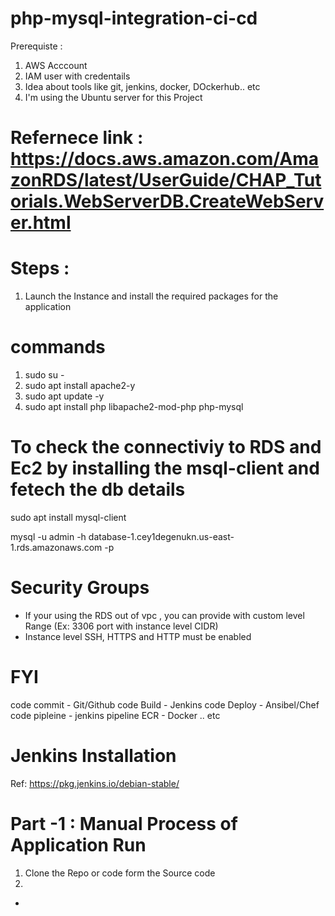 # php-mysql-integration-ci-cd

Prerequiste :

1. AWS Acccount
2. IAM user with credentails
3. Idea about tools like git, jenkins, docker, DOckerhub.. etc
4. I'm using the Ubuntu server for this Project

# Refernece link : https://docs.aws.amazon.com/AmazonRDS/latest/UserGuide/CHAP_Tutorials.WebServerDB.CreateWebServer.html


# Steps :

1. Launch the Instance and install the required packages for the application
# commands
1. sudo su -
2. sudo apt install apache2-y
3. sudo apt update -y
4. sudo apt install php libapache2-mod-php php-mysql

# To check the connectiviy to RDS and Ec2 by installing the msql-client and fetech the db details
sudo apt install mysql-client

 mysql -u admin -h database-1.cey1degenukn.us-east-1.rds.amazonaws.com -p

 # Security Groups

- If your using the RDS out of vpc , you can provide with  custom level Range (Ex: 3306  port with instance level CIDR)
- Instance level SSH, HTTPS and HTTP must be enabled

# FYI 

code commit - Git/Github
code Build  - Jenkins 
code Deploy - Ansibel/Chef
code pipleine - jenkins pipeline
ECR - Docker     .. etc

# Jenkins Installation
Ref: https://pkg.jenkins.io/debian-stable/




# Part -1 : Manual  Process of Application Run 

 1. Clone the Repo or code form the Source code
 2. 






- 
